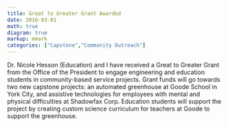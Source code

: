 ```yaml
---
title: Great to Greater Grant Awarded
date: 2016-03-01
math: true
diagram: true
markup: mmark
categories: ["Capstone","Community Outreach"]
---
```


Dr. Nicole Hesson (Education) and I have received a Great to Greater Grant from the Office of the President to engage engineering and education students in community-based service projects. Grant funds will go towards two new capstone projects: an automated greenhouse at Goode School in York City, and assistive technologies for employees with mental and physical difficulties at Shadowfax Corp. Education students will support the project by creating custom science curriculum for teachers at Goode to support the greenhouse.
